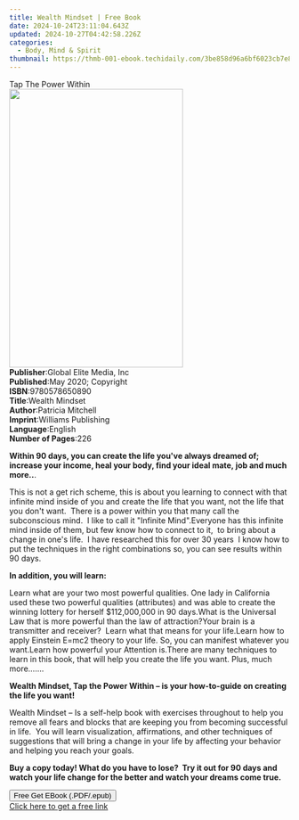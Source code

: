 ```yaml
---
title: Wealth Mindset | Free Book
date: 2024-10-24T23:11:04.643Z
updated: 2024-10-27T04:42:58.226Z
categories:
  - Body, Mind & Spirit
thumbnail: https://thmb-001-ebook.techidaily.com/3be858d96a6bf6023cb7e80b61d2183984fdb6873d8d3542527faad6bfde1a2d.jpg
---
```

<main id="book-container">
  <div class="flex flex-col">
    <div class="book-brief flex-1 py-6 px-4 sm:p-6 md:py-10 md:px-8">
      <!-- brief-->
      <div class="book-brief-main">Tap The Power Within</div>
    </div>
    <div
      class="book-meta-info flex-1 grid gap-4 col-start-1 col-end-3 row-start-1 sm:mb-6 sm:grid-cols-4 lg:gap-6 lg:col-start-2 lg:row-end-6 lg:row-span-6 lg:mb-0"
    >
      <div
        class="book-meta-info-left place-content-center mt-4 p-4 text-sm leading-6 col-start-2 col-span-2 dark:text-slate-400"
      >
        <img
          class="w-full h-500 object-cover rounded-lg sm:h-255 sm:col-span-2 lg:col-span-full"
          src="https://img-001-ebook.techidaily.com/6384ed2690582aca91101eb4b6b9cd6e83266c64328fcb95ccdeab248d04a4a2.jpg"
          alt=""
          width="312"
          height="500"
        />
      </div>
      <div
        class="book-meta-info-right mt-2 col-start-1 row-start-2 col-span-3 self-center"
      >
        <!-- meta data  -->
        <div class="flex flex-col px-4 md:px-8">
          <div class="flex-1">
            <strong>Publisher</strong>:<span class="px-2"
              >Global Elite Media, Inc</span
            >
          </div>
          <div class="flex-1">
            <strong>Published</strong>:<span class="px-2"
              >May 2020; Copyright</span
            >
          </div>
          <div class="flex-1">
            <strong>ISBN</strong>:<span class="px-2">9780578650890</span>
          </div>
          <div class="flex-1">
            <strong>Title</strong>:<span class="px-2">Wealth Mindset</span>
          </div>
          <div class="flex-1">
            <strong>Author</strong>:<span class="px-2">Patricia Mitchell</span>
          </div>
          <div class="flex-1">
            <strong>Imprint</strong>:<span class="px-2"
              >Williams Publishing</span
            >
          </div>
          <div class="flex-1">
            <strong>Language</strong>:<span class="px-2">English</span>
          </div>
          <div class="flex-1">
            <strong>Number of Pages</strong>:<span class="px-2">226</span>
          </div>
        </div>
      </div>
    </div>
    <div class="book-description flex-1 py-6 px-4 sm:p-6 md:py-10 md:px-8">
      <div class="book-description-main">
        <div accordion-content="" id="description">
          <p>
            <strong
              >Within 90 days, you can create the life you've always dreamed of;
              increase your income, heal your body, find your ideal
              mate,&nbsp;job and much more..</strong
            >.
          </p>
          <p>
            This is not a get rich scheme, this is about you learning to connect
            with that infinite mind inside of you and create the life that you
            want, not the life that you don't want.&nbsp; There is a power
            within you that many call the subconscious mind.&nbsp; I like to
            call it "Infinite Mind".Everyone has this infinite mind inside of
            them, but few know how to connect to it,&nbsp; to bring about a
            change in one's life.&nbsp; I have researched this for over 30
            years&nbsp; I know how to put the techniques in the right
            combinations so, you can see results within 90 days.
          </p>
          <p><strong>In addition, you will learn:</strong></p>
          Learn what are your two most powerful qualities. One lady in
          California used these two powerful qualities (attributes) and was able
          to create the winning lottery for herself $112,000,000 in 90 days.What
          is the Universal Law that is more powerful than the law of
          attraction?Your brain is a transmitter and receiver? &nbsp;Learn what
          that means for your life.Learn how to apply Einstein E=mc2 theory to
          your life. So, you can manifest whatever you want.Learn how powerful
          your Attention is.There are many techniques to learn in this book,
          that will help you create the life you want.&nbsp;Plus, much more…….
          <p>
            <strong
              >Wealth Mindset, Tap the Power Within – is your how-to-guide on
              creating the life you want!&nbsp; &nbsp;</strong
            >
          </p>
          <p>
            Wealth Mindset – Is a self-help book with exercises throughout to
            help you remove all fears and blocks that are keeping you from
            becoming successful in life. &nbsp;You will learn visualization,
            affirmations, and other techniques of suggestions that will bring a
            change in your life by affecting your behavior and helping you reach
            your goals.&nbsp;
          </p>
          <p>
            <strong
              >Buy a copy today! What do you have to lose? &nbsp;Try it out for
              90 days and watch your life change for the better and watch your
              dreams come true.</strong
            >
          </p>
        </div>
        <div class="accordion-fader"></div>
      </div>
    </div>
    <div class="book-excerpts flex-1 py-6 px-4 sm:p-6 md:py-10 md:px-8"></div>
    <div
      class="book-about-author flex-1 py-6 px-4 sm:p-6 md:py-10 md:px-8"
    ></div>
    <div class="book-free-get flex-1 py-6 px-4 sm:p-6 md:py-10 md:px-8">
      <button
        id="btn-free-get"
        class="bg-blue-500 hover:bg-blue-700 text-white font-bold py-2 px-4 rounded"
      >
        Free Get EBook (.PDF/.epub)
      </button>
      <div id="countdown-display" class="px-2 text-lg mt-2"></div>
      <a
        id="free-link"
        class="hidden bg-blue-500 hover:bg-blue-700 text-white font-bold py-2 px-4 rounded"
        href="https://www.ebooks.com/en-us/book/210053132/wealth-mindset/patricia-mitchell/"
        target="_blank"
        >Click here to get a free link</a
      >
    </div>
    <script>
      let countdownTime = 0;
      let countdownInterval = null;
      document
        .getElementById('btn-free-get')
        .addEventListener('click', startCountdown);
      function startCountdown() {
        countdownTime = new Date().getTime() + 60000 * 3;
        countdownInterval = setInterval(updateCountdown, 1000);
        document.getElementById('btn-free-get').disabled = true;
        document
          .getElementById('btn-free-get')
          .classList.add('bg-gray-500', 'cursor-not-allowed');
      }
      function updateCountdown() {
        let currentTime = new Date().getTime();
        let timeLeft = countdownTime - currentTime;
        let secondsLeft = Math.floor(timeLeft / 1000);
        document.getElementById('countdown-display').innerHTML =
          `Remaining time: ${secondsLeft} seconds.`;
        if (secondsLeft <= 0) {
          clearInterval(countdownInterval);
          document.getElementById('btn-free-get').classList.add('hidden');
          document.getElementById('free-link').classList.remove('hidden');
          document.getElementById('countdown-display').innerHTML = '';
        }
      }
    </script>
  </div>
</main>

<ins class="adsbygoogle"
      style="display:block"
      data-ad-client="ca-pub-7571918770474297"
      data-ad-slot="8358498916"
      data-ad-format="auto"
      data-full-width-responsive="true"></ins>
    